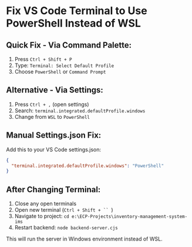 # Fix VS Code Terminal to Use PowerShell Instead of WSL

## Quick Fix - Via Command Palette:
1. Press `Ctrl + Shift + P`
2. Type: `Terminal: Select Default Profile`
3. Choose `PowerShell` or `Command Prompt`

## Alternative - Via Settings:
1. Press `Ctrl + ,` (open settings)
2. Search: `terminal.integrated.defaultProfile.windows`
3. Change from `WSL` to `PowerShell`

## Manual Settings.json Fix:
Add this to your VS Code settings.json:
```json
{
  "terminal.integrated.defaultProfile.windows": "PowerShell"
}
```

## After Changing Terminal:
1. Close any open terminals
2. Open new terminal (`Ctrl + Shift + `` `)
3. Navigate to project: `cd e:\ECP-Projects\inventory-management-system-ims`
4. Restart backend: `node backend-server.cjs`

This will run the server in Windows environment instead of WSL.
